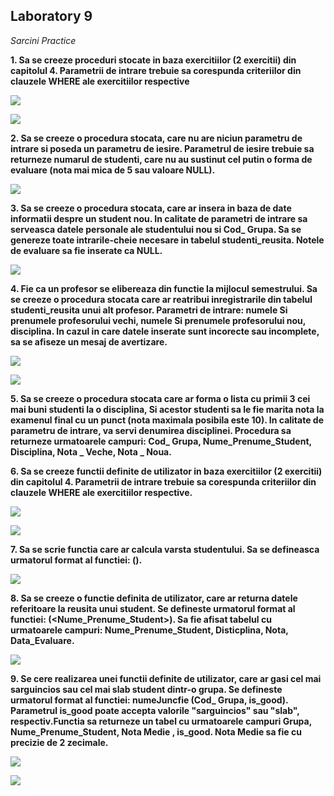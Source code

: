 ## Laboratory 9

*Sarcini Practice*

**1. Sa se creeze proceduri stocate in baza exercitiilor (2 exercitii) din capitolul 4. Parametrii de intrare trebuie sa corespunda criteriilor din clauzele WHERE ale exercitiilor respective**

![](https://github.com/nadiusa/Data_Base/blob/master/Lab9/Lab9photos/procedure1.a.PNG)

![](https://github.com/nadiusa/Data_Base/blob/master/Lab9/Lab9photos/procedure1.b.PNG)

**2. Sa se creeze o procedura stocata, care nu are niciun parametru de intrare si poseda un parametru de iesire. Parametrul de iesire   trebuie sa returneze numarul de studenti, care nu au sustinut cel putin o forma de evaluare (nota mai mica de 5 sau valoare NULL).**

![](https://github.com/nadiusa/Data_Base/blob/master/Lab9/Lab9photos/procedure2.PNG)

**3. Sa se creeze o procedura stocata, care ar insera in baza de date informatii despre un student nou. In calitate de parametri de intrare sa serveasca datele personale ale studentului nou si Cod_ Grupa. Sa se genereze toate intrarile-cheie necesare in tabelul studenti_reusita. Notele de evaluare sa fie inserate ca NULL.**

![](https://github.com/nadiusa/Data_Base/blob/master/Lab9/Lab9photos/procedure3.PNG)

**4. Fie ca un profesor se elibereaza din functie la mijlocul semestrului. Sa se creeze o procedura stocata care ar reatribui inregistrarile din tabelul studenti_reusita unui alt profesor. Parametri de intrare: numele Si prenumele profesorului vechi, numele Si prenumele profesorului nou, disciplina. In cazul in care datele inserate sunt incorecte sau incomplete, sa se afiseze un mesaj de avertizare.**

![](https://github.com/nadiusa/Data_Base/blob/master/Lab9/Lab9photos/procedure4.PNG)

![](https://github.com/nadiusa/Data_Base/blob/master/Lab9/Lab9photos/procedure4b.PNG)

**5. Sa se creeze o procedura stocata care ar forma o lista cu primii 3 cei mai buni studenti la o disciplina, Si acestor studenti sa le fie marita nota la examenul final cu un punct (nota maximala posibila este 10). In calitate de parametru de intrare, va servi denumirea disciplinei. Procedura sa returneze urmatoarele campuri: Cod_ Grupa, Nume_Prenume_Student, Disciplina, Nota _ Veche, Nota _ Noua.**


**6. Sa se creeze functii definite de utilizator in baza exercitiilor (2 exercitii) din capitolul 4. Parametrii de intrare trebuie sa corespunda criteriilor din clauzele WHERE ale exercitiilor respective.**

![](https://github.com/nadiusa/Data_Base/blob/master/Lab9/Lab9photos/function6a.PNG)

![](https://github.com/nadiusa/Data_Base/blob/master/Lab9/Lab9photos/function6b.PNG)

**7. Sa se scrie functia care ar calcula varsta studentului. Sa se defineasca urmatorul format al functiei: <numeJ uncfie>(<Data _ Nastere_ Student>).**
  
  ![](https://github.com/nadiusa/Data_Base/blob/master/Lab9/Lab9photos/function7.PNG)
  
**8. Sa se creeze o functie definita de utilizator, care ar returna datele referitoare la reusita unui student. Se defineste urmatorul format al functiei:<nume Juncfie> (<Nume_Prenume_Student>). Sa fie afisat tabelul cu urmatoarele campuri: Nume_Prenume_Student, Disticplina, Nota, Data_Evaluare.**
  
  ![](https://github.com/nadiusa/Data_Base/blob/master/Lab9/Lab9photos/function8.PNG)
  
  **9. Se cere realizarea unei functii definite de utilizator, care ar gasi cel mai sarguincios sau cel mai slab student dintr-o grupa. Se defineste urmatorul format al functiei: numeJuncfie (Cod_ Grupa, is_good). Parametrul is_good poate accepta valorile "sarguincios" sau "slab", respectiv.Functia sa returneze un tabel cu urmatoarele campuri Grupa, Nume_Prenume_Student, Nota Medie , is_good. Nota Medie sa fie cu precizie de 2 zecimale.**
  
 ![](https://github.com/nadiusa/Data_Base/blob/master/Lab9/Lab9photos/function9a.PNG)
 
 ![](https://github.com/nadiusa/Data_Base/blob/master/Lab9/Lab9photos/function9b.PNG)
 
  


